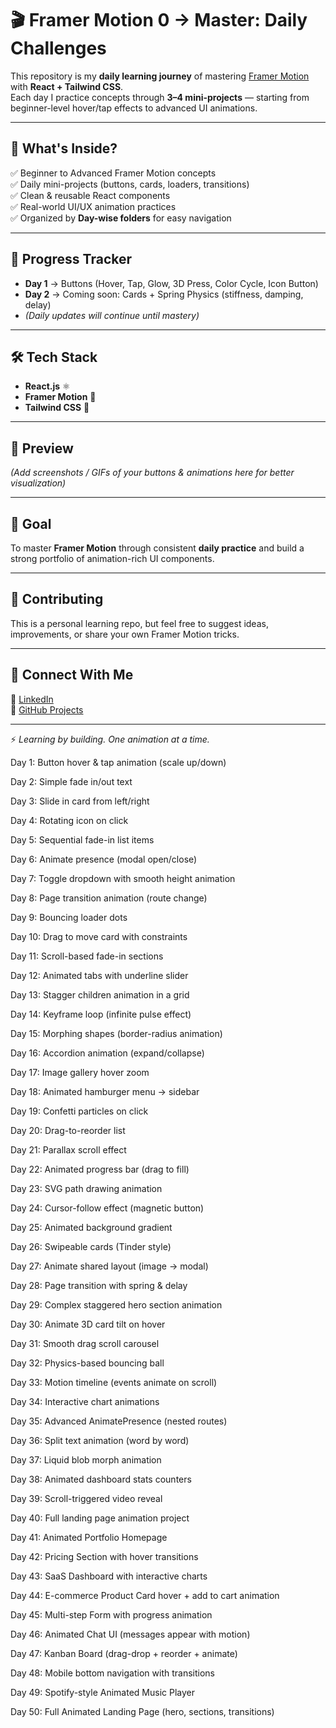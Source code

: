 # 🎬 Framer Motion 0 → Master: Daily Challenges

This repository is my **daily learning journey** of mastering [Framer Motion](https://www.framer.com/motion/) with **React + Tailwind CSS**.  
Each day I practice concepts through **3–4 mini-projects** — starting from beginner-level hover/tap effects to advanced UI animations.  

---

## 🚀 What's Inside?
✅ Beginner to Advanced Framer Motion concepts  
✅ Daily mini-projects (buttons, cards, loaders, transitions)  
✅ Clean & reusable React components  
✅ Real-world UI/UX animation practices  
✅ Organized by **Day-wise folders** for easy navigation  

---

## 📅 Progress Tracker
- **Day 1** → Buttons (Hover, Tap, Glow, 3D Press, Color Cycle, Icon Button)  
- **Day 2** → Coming soon: Cards + Spring Physics (stiffness, damping, delay)  
- *(Daily updates will continue until mastery)*  

---

## 🛠️ Tech Stack
- **React.js** ⚛️  
- **Framer Motion** 🎥  
- **Tailwind CSS** 🎨  

---

## 📸 Preview
*(Add screenshots / GIFs of your buttons & animations here for better visualization)*  

---

## 🎯 Goal
To master **Framer Motion** through consistent **daily practice** and build a strong portfolio of animation-rich UI components.  

---

## 🤝 Contributing
This is a personal learning repo, but feel free to suggest ideas, improvements, or share your own Framer Motion tricks.  

---

## 📌 Connect With Me
💼 [LinkedIn](https://www.linkedin.com/in/rahul-lodhi/)  
📂 [GitHub Projects](https://github.com/RAHUL676789/FRAMER-MOTION)  

---

⚡ *Learning by building. One animation at a time.*  








Day 1: Button hover & tap animation (scale up/down)

Day 2: Simple fade in/out text

Day 3: Slide in card from left/right

Day 4: Rotating icon on click

Day 5: Sequential fade-in list items

Day 6: Animate presence (modal open/close)

Day 7: Toggle dropdown with smooth height animation

Day 8: Page transition animation (route change)

Day 9: Bouncing loader dots

Day 10: Drag to move card with constraints


Day 11: Scroll-based fade-in sections

Day 12: Animated tabs with underline slider

Day 13: Stagger children animation in a grid

Day 14: Keyframe loop (infinite pulse effect)

Day 15: Morphing shapes (border-radius animation)

Day 16: Accordion animation (expand/collapse)

Day 17: Image gallery hover zoom

Day 18: Animated hamburger menu → sidebar

Day 19: Confetti particles on click

Day 20: Drag-to-reorder list


Day 21: Parallax scroll effect

Day 22: Animated progress bar (drag to fill)

Day 23: SVG path drawing animation

Day 24: Cursor-follow effect (magnetic button)

Day 25: Animated background gradient

Day 26: Swipeable cards (Tinder style)

Day 27: Animate shared layout (image → modal)

Day 28: Page transition with spring & delay

Day 29: Complex staggered hero section animation

Day 30: Animate 3D card tilt on hover

Day 31: Smooth drag scroll carousel

Day 32: Physics-based bouncing ball

Day 33: Motion timeline (events animate on scroll)

Day 34: Interactive chart animations

Day 35: Advanced AnimatePresence (nested routes)

Day 36: Split text animation (word by word)

Day 37: Liquid blob morph animation

Day 38: Animated dashboard stats counters

Day 39: Scroll-triggered video reveal

Day 40: Full landing page animation project


Day 41: Animated Portfolio Homepage

Day 42: Pricing Section with hover transitions

Day 43: SaaS Dashboard with interactive charts

Day 44: E-commerce Product Card hover + add to cart animation

Day 45: Multi-step Form with progress animation

Day 46: Animated Chat UI (messages appear with motion)

Day 47: Kanban Board (drag-drop + reorder + animate)

Day 48: Mobile bottom navigation with transitions

Day 49: Spotify-style Animated Music Player

Day 50: Full Animated Landing Page (hero, sections, transitions)